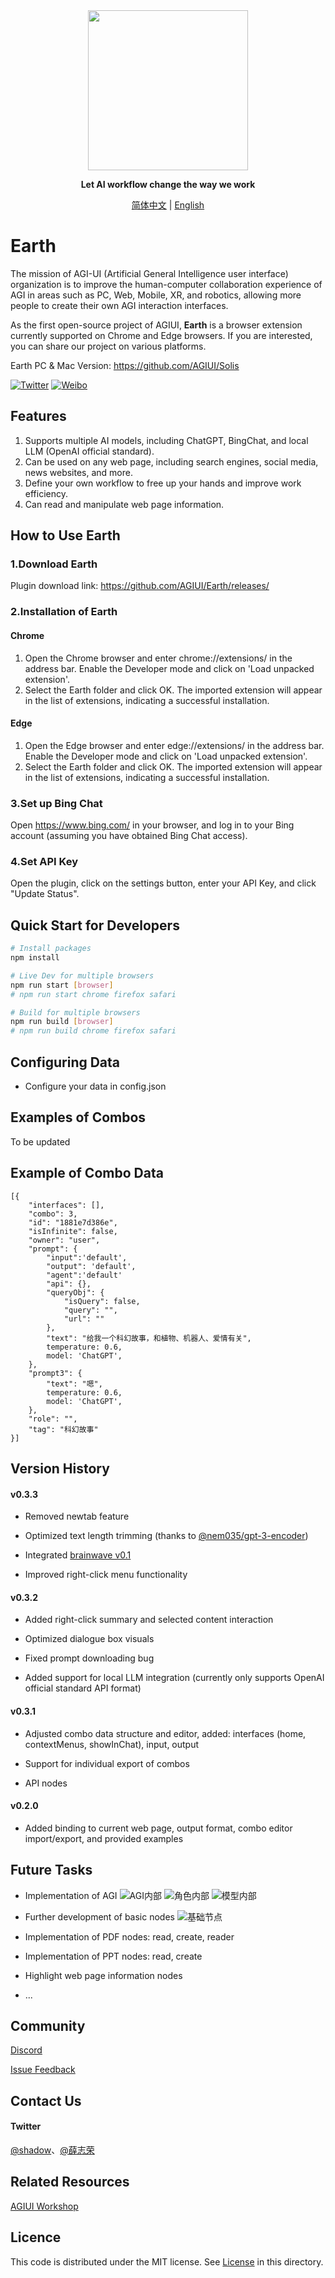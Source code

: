 <div align="center">
   <img src="public/logo.png" width=256></img>
   <p><strong>Let AI workflow change the way we work</strong></p>

[简体中文](README.md) | [English](README_EN.md)

</div>

# Earth
The mission of AGI-UI (Artificial General Intelligence user interface) organization is to improve the human-computer collaboration experience of AGI in areas such as PC, Web, Mobile, XR, and robotics, allowing more people to create their own AGI interaction interfaces.


As the first open-source project of AGIUI, <strong>Earth</strong> is a browser extension currently supported on Chrome and Edge browsers. If you are interested, you can share our project on various platforms.


Earth PC & Mac Version: https://github.com/AGIUI/Solis

[![Twitter](https://img.shields.io/twitter/url?style=social&url=https%3A%2F%2Fgithub.com%2FAGIUI%2FEarth)](https://twitter.com/intent/tweet?text=Check%20out%20this%20amazing%20project%20-%20Earth!%20https://github.com/AGIUI/Earth)
[![Weibo](https://img.shields.io/badge/Weibo-Share-red?style=social&logo=weibo)](http://service.weibo.com/share/share.php?url=https%3A%2F%2Fgithub.com%2FAGIUI%2FEarth&title=分享一下AI工作流-Earth%21)

## Features
1. Supports multiple AI models, including ChatGPT, BingChat, and local LLM (OpenAI official standard).
2. Can be used on any web page, including search engines, social media, news websites, and more.
3. Define your own workflow to free up your hands and improve work efficiency.
4. Can read and manipulate web page information.

## How to Use Earth
### 1.Download Earth
Plugin download link: https://github.com/AGIUI/Earth/releases/


### 2.Installation of Earth
#### Chrome

1. Open the Chrome browser and enter chrome://extensions/ in the address bar. Enable the Developer mode and click on 'Load unpacked extension'.
2. Select the Earth folder and click OK. The imported extension will appear in the list of extensions, indicating a successful installation.

#### Edge

1. Open the Edge browser and enter edge://extensions/ in the address bar. Enable the Developer mode and click on 'Load unpacked extension'.
2. Select the Earth folder and click OK. The imported extension will appear in the list of extensions, indicating a successful installation.

### 3.Set up Bing Chat

Open https://www.bing.com/ in your browser, and log in to your Bing account (assuming you have obtained Bing Chat access).

### 4.Set API Key

Open the plugin, click on the settings button, enter your API Key, and click "Update Status".



## Quick Start for Developers

```sh
# Install packages
npm install

# Live Dev for multiple browsers
npm run start [browser]
# npm run start chrome firefox safari

# Build for multiple browsers
npm run build [browser]
# npm run build chrome firefox safari
```

## Configuring Data

- Configure your data in config.json


## Examples of Combos

To be updated

<!-- [示例1：获取微博信息-创作科幻故事.json](/examples/example01.json)

[示例2：获取微博最新消息，写一个访谈提纲](/examples/example02.json)

[示例3：chirper上的shadowai行为解读](/examples/example03.json) -->


## Example of Combo Data
```
[{
    "interfaces": [],
    "combo": 3,
    "id": "1881e7d386e",
    "isInfinite": false,
    "owner": "user",
    "prompt": {
        "input":'default',
        "output": 'default',
        "agent":'default'
        "api": {},
        "queryObj": {
            "isQuery": false,
            "query": "",
            "url": ""
        },
        "text": "给我一个科幻故事，和植物、机器人、爱情有关",
        temperature: 0.6,
        model: 'ChatGPT',
    },
    "prompt3": {
        "text": "嗯",
        temperature: 0.6,
        model: 'ChatGPT',
    },
    "role": "",
    "tag": "科幻故事"
}]
```

## Version History
#### v0.3.3
- Removed newtab feature

- Optimized text length trimming (thanks to [@nem035/gpt-3-encoder](https://www.npmjs.com/package/@nem035/gpt-3-encoder))

- Integrated [brainwave v0.1](https://github.com/AGIUI/BrainWave)

- Improved right-click menu functionality

#### v0.3.2
- Added right-click summary and selected content interaction

- Optimized dialogue box visuals

- Fixed prompt downloading bug

- Added support for local LLM integration (currently only supports OpenAI official standard API format)

#### v0.3.1
- Adjusted combo data structure and editor, added: interfaces (home, contextMenus, showInChat), input, output

- Support for individual export of combos

- API nodes

#### v0.2.0
- Added binding to current web page, output format, combo editor import/export, and provided examples


## Future Tasks
- Implementation of AGI
  ![AGI内部](/README/AGI_EN.png)
  ![角色内部](/README/Character_EN.png)
  ![模型内部](/README/Model_EN.png)
- Further development of basic nodes
  ![基础节点](/README/basic%20node.png)
- Implementation of PDF nodes: read, create, reader

- Implementation of PPT nodes: read, create

- Highlight web page information nodes

- ...


## Community
[Discord](https://discord.gg/7YVVhEQExu)

[Issue Feedback](https://discord.gg/VtRmJCb8wh)

## Contact Us
#### Twitter
[@shadow](https://twitter.com/mixlabPro)、[@薛志荣](https://twitter.com/XueZhirong)

## Related Resources

[AGIUI Workshop](https://www.youtube.com/channel/UCmZnkBypynrFJW3L_cwxcAA)


## Licence
This code is distributed under the MIT license. See [License](https://github.com/AGIUI/Earth/blob/main/LICENSE) in this directory.